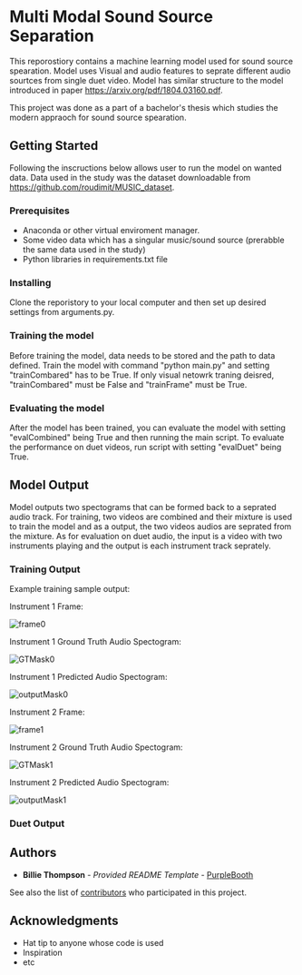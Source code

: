# Multi Modal Sound Source Separation

This reporostiory contains a machine learning model used for sound source spearation. Model uses Visual and audio features to seprate different audio sourtces from single duet video. Model has similar structure to the model introduced in paper https://arxiv.org/pdf/1804.03160.pdf. 

This project was done as a part of a bachelor's thesis which studies the modern appraoch for sound source spearation.

## Getting Started

Following the inscructions below allows user to run the model on wanted data. Data used in the study was the dataset downloadable from
https://github.com/roudimit/MUSIC_dataset.

### Prerequisites

- Anaconda or other virtual enviroment manager.
- Some video data which has a singular music/sound source (prerabble the same data used in the study)
- Python libraries in requirements.txt file

### Installing

Clone the reporistory to your local computer and then set up desired settings from arguments.py. 

### Training the model

Before training the model, data needs to be stored and the path to data defined. Train the model with command "python main.py" and setting "trainCombared" has to be True. If only visual netowrk traning deisred, "trainCombared" must be False and "trainFrame" must be True.

### Evaluating the model

After the model has been trained, you can evaluate the model with setting "evalCombined" being True and then running the main script. To evaluate the performance on duet videos, run script with setting "evalDuet" being True.


## Model Output

Model outputs two spectograms that can be formed back to a seprated audio track. For training, two videos are combined and their mixture is used to train the model and as a output, the two videos audios are seprated from the mixture. As for evaluation on duet audio, the input is a video with two instruments playing and the output is each instrument track seprately.

### Training Output

Example training sample output:

Instrument 1 Frame:

![frame0](https://user-images.githubusercontent.com/66205961/216768730-4493b26f-9d1a-45ed-8bb8-8c0f8f790fef.png)

Instrument 1 Ground Truth Audio Spectogram:

![GTMask0](https://user-images.githubusercontent.com/66205961/216768765-0267bf45-459e-443f-9e1e-ca668e831cd4.png)

Instrument 1 Predicted Audio Spectogram:

![outputMask0](https://user-images.githubusercontent.com/66205961/216768912-f9cda656-a610-4ef0-aa15-91f3bf5ea549.png)

Instrument 2 Frame:

![frame1](https://user-images.githubusercontent.com/66205961/216768802-1fff3aab-b674-4599-bbfb-1967e8d10e04.png)

Instrument 2 Ground Truth Audio Spectogram:

![GTMask1](https://user-images.githubusercontent.com/66205961/216768845-186f9157-fcd5-4378-aceb-f1bdb60fbb5f.png)

Instrument 2 Predicted Audio Spectogram:

![outputMask1](https://user-images.githubusercontent.com/66205961/216768848-7909e83e-5aab-450a-b251-3f9f55be0ad7.png)

### Duet Output

## Authors

  - **Billie Thompson** - *Provided README Template* -
    [PurpleBooth](https://github.com/PurpleBooth)

See also the list of
[contributors](https://github.com/PurpleBooth/a-good-readme-template/contributors)
who participated in this project.

## Acknowledgments

  - Hat tip to anyone whose code is used
  - Inspiration
  - etc
